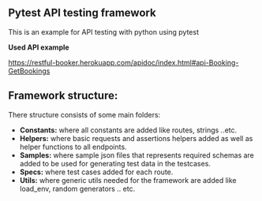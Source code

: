 ## Pytest API testing framework
This is an example for API testing with python using pytest 

**Used API example**

https://restful-booker.herokuapp.com/apidoc/index.html#api-Booking-GetBookings

## Framework structure:
There structure consists of some main folders:

- **Constants:** where all constants are added like routes, strings ..etc.
- **Helpers:** where basic requests and assertions helpers added as well as helper functions to all endpoints.
- **Samples:** where sample json files that represents required schemas are added to be used for generating test data in the testcases.
- **Specs:** where test cases added for each route.
- **Utils:** where generic utils needed for the framework are added like load_env, random generators .. etc.

